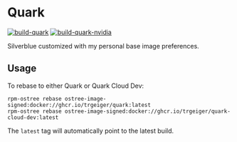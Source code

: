 # Quark

[![build-quark](https://github.com/trgeiger/quark/actions/workflows/build-quark.yml/badge.svg)](https://github.com/trgeiger/quark/actions/workflows/build-quark.yml)
[![build-quark-nvidia](https://github.com/trgeiger/quark/actions/workflows/build-quark-nvidia.yml/badge.svg)](https://github.com/trgeiger/quark/actions/workflows/build-quark-nvidia.yml)

Silverblue customized with my personal base image preferences.

## Usage
To rebase to either Quark or Quark Cloud Dev:
```console
rpm-ostree rebase ostree-image-signed:docker://ghcr.io/trgeiger/quark:latest
rpm-ostree rebase ostree-image-signed:docker://ghcr.io/trgeiger/quark-cloud-dev:latest
```

The `latest` tag will automatically point to the latest build. 